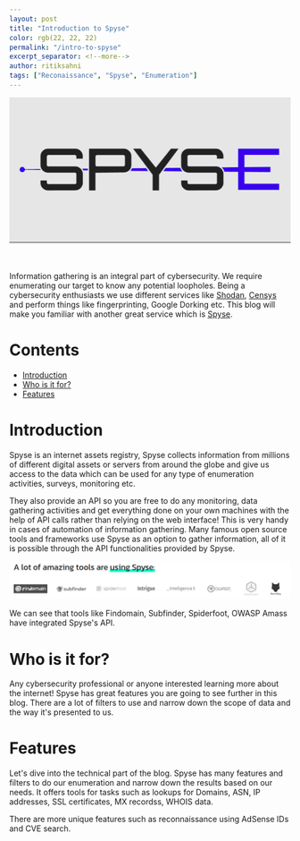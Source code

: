 ```yaml
---
layout: post
title: "Introduction to Spyse"
color: rgb(22, 22, 22)
permalink: "/intro-to-spyse"
excerpt_separator: <!--more-->
author: ritiksahni
tags: ["Reconaissance", "Spyse", "Enumeration"]
---
```


<center><img src="assets/img/posts/intro_spyse/spyse-logo.png"></center>

<br><br>
Information gathering is an integral part of cybersecurity. We require enumerating our target to know any potential loopholes. Being a cybersecurity enthusiasts we use different services like [Shodan](https://www.shodan.io/), [Censys](https://censys.io/) and perform things like fingerprinting, Google Dorking etc. This blog will make you familiar with another great service which is [Spyse](https://spyse.com/).

<!--more-->

# Contents <a name="top">
* [Introduction](#introduction)
* [Who is it for?](#who)
* [Features](#features)

# Introduction <a name="introduction">

Spyse is an internet assets registry, Spyse collects information from millions of different digital assets or servers from around the globe and give us access to the data which can be used for any type of enumeration activities, surveys, monitoring etc.


They also provide an API so you are free to do any monitoring, data gathering activities and get everything done on your own machines with the help of API calls rather than relying on the web interface! This is very handy in cases of automation of information gathering. Many famous open source tools and frameworks use Spyse as an option to gather information, all of it is possible through the API functionalities provided by Spyse.

![spyse-tools](assets/img/posts/intro_spyse/spyse-tools-api.png)

We can see that tools like Findomain, Subfinder, Spiderfoot, OWASP Amass have integrated Spyse's API.

# Who is it for? <a name="who">

Any cybersecurity professional or anyone interested learning more about the internet! Spyse has great features you are going to see further in this blog.
There are a lot of filters to use and narrow down the scope of data and the way it's presented to us.


# Features <a name="features">

Let's dive into the technical part of the blog. Spyse has many features and filters to do our enumeration and narrow down the results based on our needs. It offers tools for tasks such as lookups for Domains, ASN, IP addresses, SSL certificates, MX recordss, WHOIS data.

There are more unique features such as reconnaissance using AdSense IDs and CVE search.


